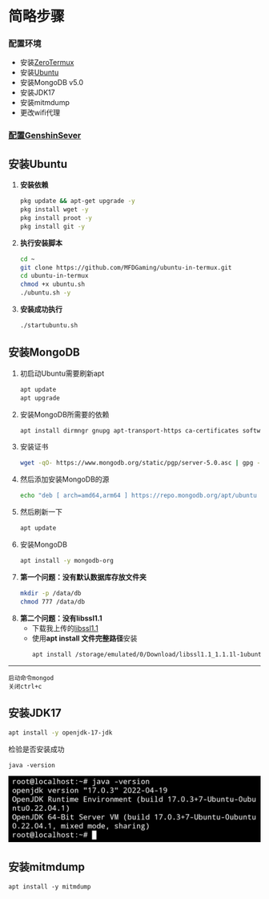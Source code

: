  # 简略步骤
 ### 配置环境
  - 安装[ZeroTermux](https://github.com/hanxinhao000/ZeroTermux)
  - 安装[Ubuntu](https://github.com/MFDGaming/ubuntu-in-termux)
  - 安装MongoDB v5.0
  - 安装JDK17
  - 安装mitmdump
  - 更改wifi代理
 ### [配置GenshinSever](https://github.com/jixiaolou/GenshinSever-in-Termux/blob/main/Deploy.GenshinSever.md)
 
 ## 安装Ubuntu
 1. **安装依赖**
    ```bash ....  
    pkg update && apt-get upgrade -y
    pkg install wget -y
    pkg install proot -y
    pkg install git -y
    ```
2. **执行安装脚本**
    ```bash
    cd ~
    git clone https://github.com/MFDGaming/ubuntu-in-termux.git
    cd ubuntu-in-termux
    chmod +x ubuntu.sh
    ./ubuntu.sh -y
    ```
3. **安装成功执行**
    ```bash
    ./startubuntu.sh
    ```

## 安装MongoDB
1. 初启动Ubuntu需要刷新apt
    ```bash
    apt update
    apt upgrade
    ```
2. 安装MongoDB所需要的依赖
    ```bash
    apt install dirmngr gnupg apt-transport-https ca-certificates software-properties-common wget
    ```
3. 安装证书
    ```bash
    wget -qO- https://www.mongodb.org/static/pgp/server-5.0.asc | gpg --dearmor > /etc/apt/trusted.gpg.d/mongo.gpg
    ```
4. 然后添加安装MongoDB的源
    ```bash
    echo "deb [ arch=amd64,arm64 ] https://repo.mongodb.org/apt/ubuntu focal/mongodb-org/5.0 multiverse" | tee /etc/apt/sources.list.d/mongodb-org-5.0.list
    ```
5. 然后刷新一下
    ```bash
    apt update
    ```
6. 安装MongoDB
    ```bash
    apt install -y mongodb-org
    ```
7. **第一个问题：没有默认数据库存放文件夹**
    ```bash
    mkdir -p /data/db
    chmod 777 /data/db
    ```
8. **第二个问题：没有libssl1.1**
    - 下载我上传的[libssl1.1](https://github.com/jixiaolou/GenshinSever-in-Termux/releases/download/file/libssl1.1_1.1.1l-1ubuntu1_arm64.deb)
    - 使用**apt install 文件完整路径**安装
        ```bash
        apt install /storage/emulated/0/Download/libssl1.1_1.1.1l-1ubuntu1_arm64.deb
        ```
----

    启动命令mongod
    关闭ctrl+c
## 安装JDK17
```bash
apt install -y openjdk-17-jdk
```
检验是否安装成功
```shell
java -version
```
![正确](https://raw.githubusercontent.com/jixiaolou/GenshinSever-in-Termux/main/IMG_20220504_150203.jpg)
## 安装mitmdump
```shell
apt install -y mitmdump
```
